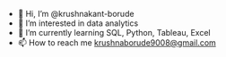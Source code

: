 - 👋 Hi, I’m @krushnakant-borude
- 👀 I’m interested in data analytics
- 🌱 I’m currently learning SQL, Python, Tableau, Excel
- 📫 How to reach me krushnaborude9008@gmail.com

<!---
krushnakant-borude/krushnakant-borude is a ✨ special ✨ repository because its `README.md` (this file) appears on your GitHub profile.
You can click the Preview link to take a look at your changes.
--->
